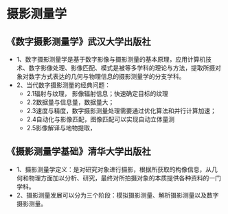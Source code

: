 # 摄影测量学

## 《数字摄影测量学》武汉大学出版社

- 1、数字摄影测量学是基于数字影像与摄影测量的基本原理，应用计算机技术、数字影像处理、影像匹配、模式是被等多学科的理论与方法，提取所摄对象对数字方式表达的几何与物理信息的摄影测量学的分支学科。
- 2、当代数字摄影测量的经典问题：
  - 2.1辐射与纹理， 影像辐射信息；快速确定目标的纹理
  - 2.2数据量与信息量，数据量大；
  - 2.3速度与精度，数字摄影测量处理需要通过优化算法和并行计算加速；
  - 2.4自动化与影像匹配，图像匹配可以实现自动立体量测
  - 2.5影像解译与地物提取，


## 《摄影测量学基础》清华大学出版社
- 1、摄影测量学定义：是对研究对象进行摄影，根据所获取的构像信息，从几何和物理方面加以分析、研究，最终对所拍摄对象的本质提供各种资料的一门学科。
- 2、摄影测量发展可以分为三个阶段：模拟摄影测量、解析摄影测量以及数字摄影测量。